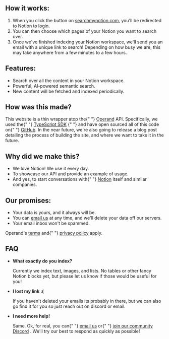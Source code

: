 ## How it works:

1.  When you click the button on [searchmynotion.com](https://searchmynotion.com), you'll be redirected to Notion to login.
2.  You can then choose which pages of your Notion you want to search over.
3.  Once we've finished indexing your Notion workspace, we'll send you an email with a unique link to search! Depending on how busy we are, this may take anywhere from a few minutes to a few hours.

## Features:

- Search over all the content in your Notion workspace.
- Powerful, AI-powered semantic search.
- New content will be fetched and indexed periodically.

## How was this made?

This website is a thin wrapper atop the{" "} [Operand](https://operand.ai) API. Specifically, we used the{" "} [TypeScript SDK](https://github.com/operandinc/typescript-sdk) {" "} and have open sourced all of this code on{" "} [GitHub](https://github.com/operandinc/searchmynotion). In the near future, we're also going to release a blog post detailing the process of building the site, and where we want to take it in the future.

## Why did we make this?

- We love Notion! We use it every day.
- To showcase our API and provide an example of usage.
- And yes, to start conversations with{" "} [Notion](https://notion.so) itself and similar companies.

## Our promises:

- Your data is yours, and it always will be.
- You can [email us](mailto:support@operand.ai) at any time, and we'll delete your data off our servers.
- Your email inbox won't be spammed.

Operand's [terms](https://operand.ai/terms) and{" "} [privacy policy](https://operand.ai/privacy) apply.

## FAQ

- **What exactly do you index?**

  Currently we index text, images, and lists. No tables or other fancy Notion blocks yet, but please let us know if those would be useful for you!

- **I lost my link :(**

  If you haven't deleted your emails its probably in there, but we can also go find it for you so just reach out on discord or email.

- **I need more help!**

  Same. Ok, for real, you can{" "} [email us](mailto:support@operand.ai) or{" "} [join our community Discord](https://discord.com/invite/WpaFpt5C9M) . We'll try our best to respond as quickly as possible!

